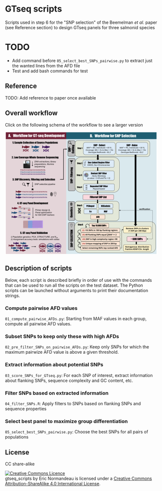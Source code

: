 # GTseq scripts

Scripts used in step 6 for the "SNP selection" of the Beemelman *et al.* paper
(see Reference section) to design GTseq panels for three salmonid species

# TODO

- Add command before `05_select_best_SNPs_pairwise.py` to extract just the
  wanted lines from the AFD file
- Test and add bash commands for test

## Reference

TODO: Add reference to paper once available

## Overall workflow

Click on the following schema of the workflow to see a larger version

![Schema of the workflow](02_data/workflow_figure.png)

## Description of scripts

Below, each script is described briefly in order of use with the commands that
can be used to run all the scripts on the test dataset. The Python scripts can
be launched without arguments to print their documentation strings. 

### Compute pairwise AFD values

`01_compute_pairwise_AFDs.py`: Starting from MAF values in each group, compute
all pairwise AFD values.

### Subset SNPs to keep only these with high AFDs

`02_pre_filter_SNPs_on_pairwise_AFDs.py`: Keep only SNPs for which the maximum
pairwize AFD value is above a given threshold.

### Extract information about potential SNPs

`03_score_SNPs_for_GTseq.py`: For each SNP of interest, extract information
about flanking SNPs, sequence complexity and GC content, etc.

### Filter SNPs based on extracted information

`04_filter_SNPs.R`: Apply filters to SNPs based on flanking SNPs and sequence
properties

### Select best panel to maximize group differentiation

`05_select_best_SNPs_pairwise.py`: Choose the best SNPs for all pairs of
     populations

## License

CC share-alike

<a rel="license" href="http://creativecommons.org/licenses/by-sa/4.0/"><img alt="Creative Commons Licence" style="border-width:0" src="https://i.creativecommons.org/l/by-sa/4.0/88x31.png" /></a><br /><span xmlns:dct="http://purl.org/dc/terms/" property="dct:title">gtseq_scripts</span> by <span xmlns:cc="http://creativecommons.org/ns#" property="cc:attributionName">Eric Normandeau</span> is licensed under a <a rel="license" href="http://creativecommons.org/licenses/by-sa/4.0/">Creative Commons Attribution-ShareAlike 4.0 International License</a>.
